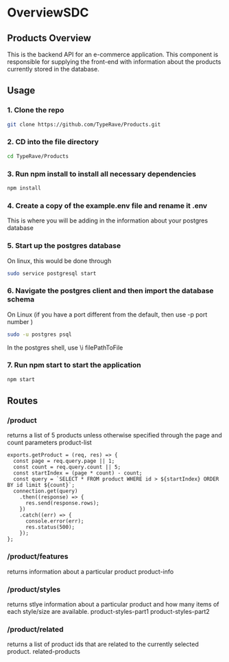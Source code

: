 # OverviewSDC

## Products Overview
This is the backend API for an e-commerce application. This component is responsible for supplying the front-end with information about the products currently stored in the database.

## Usage
### 1. Clone the repo
```bash
git clone https://github.com/TypeRave/Products.git
```
### 2. CD into the file directory
```bash
cd TypeRave/Products
```
### 3. Run npm install to install all necessary dependencies
```bash
npm install
```
### 4. Create a copy of the example.env file and rename it .env
This is where you will be adding in the information about your postgres database

### 5. Start up the postgres database
On linux, this would be done through
```bash
sudo service postgresql start
```
### 6. Navigate the postgres client and then import the database schema
On Linux (if you have a port different from the default, then use -p port number )
```bash
sudo -u postgres psql
```
In the postgres shell, use \i filePathToFile

### 7. Run npm start to start the application
```bash
npm start
```
## Routes
### /product
returns a list of 5 products unless otherwise specified through the page and count parameters product-list
```
exports.getProduct = (req, res) => {
  const page = req.query.page || 1;
  const count = req.query.count || 5;
  const startIndex = (page * count) - count;
  const query = `SELECT * FROM product WHERE id > ${startIndex} ORDER BY id limit ${count}`;
  connection.get(query)
    .then((response) => {
      res.send(response.rows);
    })
    .catch((err) => {
      console.error(err);
      res.status(500);
    });
};
```

### /product/features
returns information about a particular product product-info

### /product/styles
returns stlye information about a particular product and how many items of each style/size are available. product-styles-part1 product-styles-part2

### /product/related
returns a list of product ids that are related to the currently selected product. related-products
